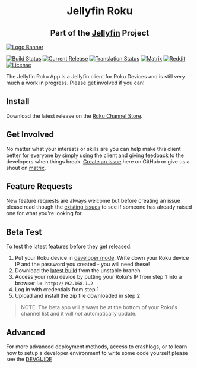 
<h1 style="text-align: center;">Jellyfin Roku</h1>
<h2 style="text-align: center;">Part of the <a href="https://jellyfin.media">Jellyfin</a> Project</h2>

[![Logo Banner](https://raw.githubusercontent.com/jellyfin/jellyfin-ux/master/branding/SVG/banner-logo-solid.svg?sanitize=true)](https://jellyfin.media)

[![Build Status](https://img.shields.io/github/actions/workflow/status/jellyfin/jellyfin-roku/build-dev.yml?logo=github&branch=unstable)](https://github.com/jellyfin/jellyfin-roku/actions/workflows/build-dev.yml?query=branch%3Aunstable)
[![Current Release](https://img.shields.io/github/release/jellyfin/jellyfin-roku.svg)](https://github.com/jellyfin/jellyfin-roku/releases)
[![Translation Status](https://translate.jellyfin.org/widgets/jellyfin/-/jellyfin-roku/svg-badge.svg)](https://translate.jellyfin.org/projects/jellyfin/jellyfin-roku/?utm_source=widget)
[![Matrix](https://img.shields.io/matrix/jellyfin:matrix.org.svg?logo=matrix)](https://matrix.to/#/#jellyfin-dev-roku:matrix.org)
[![Reddit](https://img.shields.io/badge/reddit-r%2Fjellyfin-%23FF5700.svg "Join our Subreddit")](https://www.reddit.com/r/jellyfin)
[![License](https://img.shields.io/github/license/jellyfin/jellyfin-roku.svg)](LICENSE)

The Jellyfin Roku App is a Jellyfin client for Roku Devices and is still very much a work in progress. Please get involved if you can!

## Install

Download the latest release on the [Roku Channel Store](https://channelstore.roku.com/details/cc5e559d08d9ec87c5f30dcebdeebc12/jellyfin).

## Get Involved

No matter what your interests or skills are you can help make this client better for everyone by simply using the client and giving feedback to the developers when things break. [Create an issue](https://github.com/jellyfin/jellyfin-roku/issues/new/choose) here on GitHub or give us a shout on [matrix](https://matrix.to/#/#jellyfin-dev-roku:matrix.org).

## Feature Requests

New feature requests are always welcome but before creating an issue please read though the [existing issues](https://github.com/jellyfin/jellyfin-roku/issues?q=is%3Aissue+is%3Aopen+sort%3Aupdated-desc) to see if someone has already raised one for what you're looking for.

## Beta Test

To test the latest features before they get released:

1. Put your Roku device in [developer mode](https://blog.roku.com/developer/2016/02/04/developer-setup-guide). Write down your Roku device IP and the password you created - you will need these!
2. Download the [latest build](https://github.com/jellyfin/jellyfin-roku/actions/workflows/build-dev.yml?query=branch%3Aunstable) from the unstable branch
3. Access your roku device by putting your Roku's IP from step 1 into a browser i.e. `http://192.168.1.2`
4. Log in with credentials from step 1
5. Upload and install the zip file downloaded in step 2

> NOTE: The beta app will always be at the bottom of your Roku's channel list and it will *not* automatically update.

## Advanced

For more advanced deployment methods, access to crashlogs, or to learn how to setup a developer environment to write some code yourself please see the [DEVGUIDE](DEVGUIDE.md)
